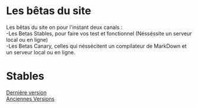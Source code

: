 # Les bêtas du site
Les bêtas du site on pour l'instant deux canals :<br>
-Les Betas Stables, pour faire vos test et fonctionnel (Nésséssite un serveur local ou en ligne)<br>
-Les Betas Canary, celles qui néssécitent un compilateur de MarkDown et un serveur local ou en ligne.<br>
# Stables
[Dernière version](Beta.zip)<br>
[Anciennes Versions]()
